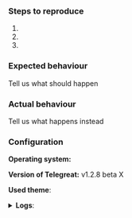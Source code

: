 <!--
Thanks for reporting issues of Telegreat!

To make it easier for us to help you please enter detailed information below.
--> 
### Steps to reproduce
1. 
2. 
3. 

### Expected behaviour
Tell us what should happen

### Actual behaviour
Tell us what happens instead

### Configuration
**Operating system:**

**Version of Telegreat:** v1.2.8 beta X

**Used theme**:

<details><summary><b>Logs</b>:</summary>
Insert log.txt here (if necessary)
</details>
